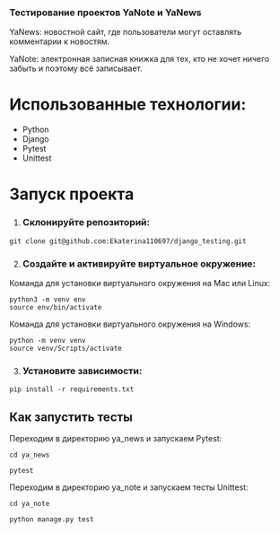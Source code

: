 ### Тестирование проектов YaNote и YaNews

YaNews: новостной сайт, где пользователи могут оставлять комментарии к новостям.

YaNote: электронная записная книжка для тех, кто не хочет ничего забыть и поэтому всё записывает. 

# Использованные технологии:
- Python 
- Django
- Pytest
- Unittest

# Запуск проекта
1. ### Склонируйте репозиторий:
```
git clone git@github.com:Ekaterina110697/django_testing.git
```

2. ### Создайте и активируйте виртуальное окружение:
Команда для установки виртуального окружения на Mac или Linux:
```
python3 -m venv env
source env/bin/activate
```

Команда для установки виртуального окружения на Windows:
```
python -m venv venv
source venv/Scripts/activate
```

3. ### Установите зависимости:
```
pip install -r requirements.txt
```

## Как запустить тесты

Переходим в директорию ya_news и запускаем Pytest:

```
cd ya_news

pytest
```

Переходим в директорию ya_note и запускаем тесты Unittest:

```
cd ya_note

python manage.py test
